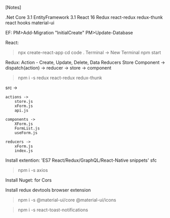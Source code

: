 [Notes]

.Net Core 3.1 
EntityFramework 3.1
React 16
Redux
react-redux
redux-thunk
react hooks
material-ui

EF:
PM>Add-Migration "InitialCreate"
PM>Update-Database

React:
>npx create-react-app <name>
>cd <name>
>code .
Terminal -> New Terminal
npm start

Redux:
Action - Create, Update, Delete, Data
Reducers
Store
Component -> dispatch(action) -> reducer -> store -> component
>npm i -s redux react-redux redux-thunk

src -> 

	actions ->
		store.js
		xForm.js
		api.js

	components ->
		XForm.js
		FormList.js
		useForm.js

	reducers ->
		xForm.js
		index.js


Install extention: 'ES7 React/Redux/GraphQL/React-Native snippets'
sfc

>npm i -s axios

Install Nuget: for Cors

Install redux devtools browser extension

>npm i -s @material-ui/core @material-ui/icons

>npm i -s react-toast-notifications


